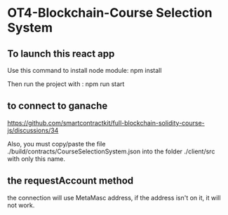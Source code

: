 # OT4-Blockchain-Course Selection System
## To launch this react app

Use this command to install node module:
npm install

Then run the project with :
npm run start

## to connect to ganache
https://github.com/smartcontractkit/full-blockchain-solidity-course-js/discussions/34

Also, you must copy/paste the file ./build/contracts/CourseSelectionSystem.json into the folder ./client/src with only this name.

## the requestAccount method
the connection will use MetaMasc address, if the address isn't on it, it will not work.
